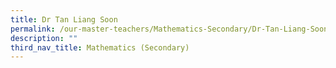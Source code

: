 ```yaml
---
title: Dr Tan Liang Soon
permalink: /our-master-teachers/Mathematics-Secondary/Dr-Tan-Liang-Soon/
description: ""
third_nav_title: Mathematics (Secondary)
---
```


